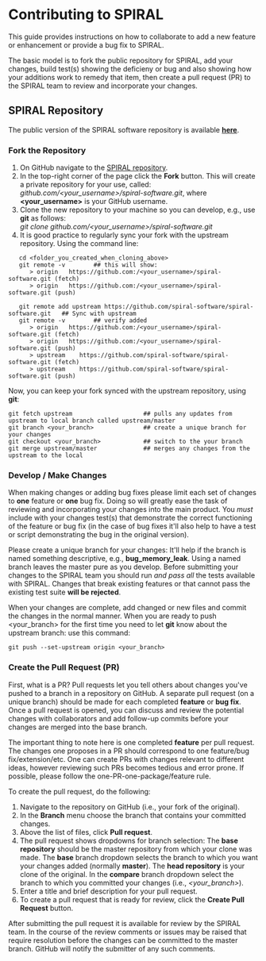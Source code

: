 Contributing to SPIRAL
======================

This guide provides instructions on how to collaborate to add a new feature or enhancement or provide a bug fix to SPIRAL.

The basic model is to fork the public repository for SPIRAL, add your changes, build test(s) showing the deficieny or bug and also showing how your additions work to remedy that item, then create a pull request (PR) to the SPIRAL team to review and incorporate your changes.

## SPIRAL Repository

The public version of the SPIRAL software repository is available [**here**](https://github.com/spiral-software/spiral-software.git).

### Fork the Repository

1.  On GitHub navigate to the [SPIRAL repository](https://github.com/spiral-software/spiral-software.git).
2.  In the top-right corner of the page click the **Fork** button.  This will create a private repository for your use, called: <br>*github.com/\<your_username\>/spiral-software.git*, where **\<your_username\>** is your GitHub username.
3.  Clone the new repository to your machine so you can develop, e.g., use **git** as follows: <br>*git clone github.com/\<your_username\>/spiral-software.git*
4.  It is good practice to regularly sync your fork with the upstream repository.  Using the command line:
```
   cd <folder_you_created_when_cloning_above>
   git remote -v		## this will show:
      > origin   https://github.com:/<your_username>/spiral-software.git (fetch)
      > origin   https://github.com:/<your_username>/spiral-software.git (push)
      
   git remote add upstream https://github.com/spiral-software/spiral-software.git	## Sync with upstream
   git remote -v		## verify added
      > origin   https://github.com:/<your_username>/spiral-software.git (fetch)
      > origin   https://github.com:/<your_username>/spiral-software.git (push)
      > upstream	https://github.com/spiral-software/spiral-software.git (fetch)
      > upstream	https://github.com/spiral-software/spiral-software.git (push)
```

Now, you can keep your fork synced with the upstream repository, using **git**:
```
git fetch upstream                    ## pulls any updates from upstream to local branch called upstream/master
git branch <your_branch>              ## create a unique branch for your changes
git checkout <your_branch>            ## switch to the your branch 
git merge upstream/master             ## merges any changes from the upstream to the local
```

### Develop / Make Changes

When making changes or adding bug fixes please limit each set of changes to **one** feature or **one** bug fix.  Doing so will greatly ease the task of reviewing and incorporating your changes into the main product.  You *must* include with your changes test(s) that demonstrate the correct functioning of the feature or bug fix (in the case of bug fixes it'll also help to have a test or script demonstrating the bug in the original version).

Please create a unique branch for your changes:  It'll help if the branch is named something descriptive, e.g., **bug_memory_leak**.  Using a named branch leaves the master pure as you develop.  Before submitting your changes to the SPIRAL team you should run *and pass all* the tests available with SPIRAL.  Changes that break existing features or that cannot pass the existing test suite **will be rejected**.

When your changes are complete, add changed or new files and commit the changes in the normal manner.  When you are ready to push <your_branch> for the first time you need to let **git** know about the upstream branch: use this command:
```
git push --set-upstream origin <your_branch>
```

### Create the Pull Request (PR)

First, what is a PR?  Pull requests let you tell others about changes you've pushed to a branch in a repository on GitHub.  A separate pull request (on a unique branch) should be made for each completed **feature** or **bug fix**.  Once a pull request is opened, you can discuss and review the potential changes with collaborators and add follow-up commits before your changes are merged into the base branch.

The important thing to note here is one completed **feature** per pull request.  The changes one proposes in a PR should correspond to one feature/bug fix/extension/etc.  One can create PRs with changes relevant to different ideas, however reviewing such PRs becomes tedious and error prone.  If possible, please follow the one-PR-one-package/feature rule.

To create the pull request, do the following:

1.  Navigate to the repository on GitHub (i.e., your fork of the original).
2.  In the **Branch** menu choose the branch that contains your committed changes.
3.  Above the list of files, click **Pull request**.
4.  The pull request shows dropdowns for branch selection: The **base repository** should be the master repository from which your clone was made.  The **base** branch dropdown selects the branch to which you want your changes added (normally **master**).  The **head repository** is your clone of the original.  In the **compare** branch dropdown select the branch to which you committed your changes (i.e., *\<your_branch\>*).
5.  Enter a title and brief description for your pull request.
6.  To create a pull request that is ready for review, click the **Create Pull Request** button.

After submitting the pull request it is available for review by the SPIRAL team.  In the course of the review comments or issues may be raised that require resolution before the changes can be committed to the master branch.  GitHub will notify the submitter of any such comments.
